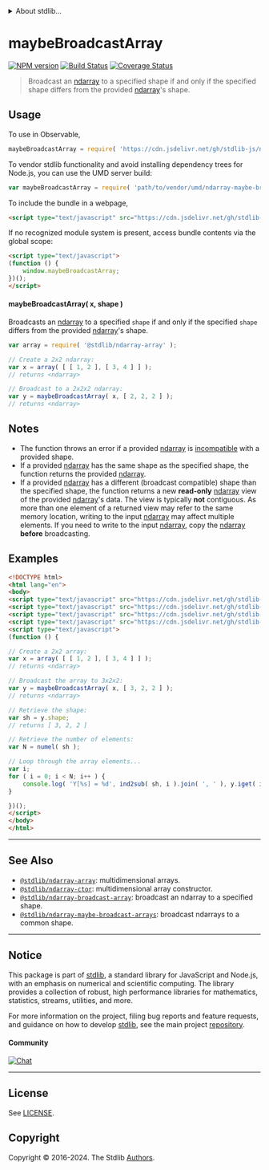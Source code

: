 <!--

@license Apache-2.0

Copyright (c) 2023 The Stdlib Authors.

Licensed under the Apache License, Version 2.0 (the "License");
you may not use this file except in compliance with the License.
You may obtain a copy of the License at

   http://www.apache.org/licenses/LICENSE-2.0

Unless required by applicable law or agreed to in writing, software
distributed under the License is distributed on an "AS IS" BASIS,
WITHOUT WARRANTIES OR CONDITIONS OF ANY KIND, either express or implied.
See the License for the specific language governing permissions and
limitations under the License.

-->


<details>
  <summary>
    About stdlib...
  </summary>
  <p>We believe in a future in which the web is a preferred environment for numerical computation. To help realize this future, we've built stdlib. stdlib is a standard library, with an emphasis on numerical and scientific computation, written in JavaScript (and C) for execution in browsers and in Node.js.</p>
  <p>The library is fully decomposable, being architected in such a way that you can swap out and mix and match APIs and functionality to cater to your exact preferences and use cases.</p>
  <p>When you use stdlib, you can be absolutely certain that you are using the most thorough, rigorous, well-written, studied, documented, tested, measured, and high-quality code out there.</p>
  <p>To join us in bringing numerical computing to the web, get started by checking us out on <a href="https://github.com/stdlib-js/stdlib">GitHub</a>, and please consider <a href="https://opencollective.com/stdlib">financially supporting stdlib</a>. We greatly appreciate your continued support!</p>
</details>

# maybeBroadcastArray

[![NPM version][npm-image]][npm-url] [![Build Status][test-image]][test-url] [![Coverage Status][coverage-image]][coverage-url] <!-- [![dependencies][dependencies-image]][dependencies-url] -->

> Broadcast an [ndarray][@stdlib/ndarray/ctor] to a specified shape if and only if the specified shape differs from the provided [ndarray][@stdlib/ndarray/ctor]'s shape.

<!-- Section to include introductory text. Make sure to keep an empty line after the intro `section` element and another before the `/section` close. -->

<section class="intro">

</section>

<!-- /.intro -->

<!-- Package usage documentation. -->



<section class="usage">

## Usage

To use in Observable,

```javascript
maybeBroadcastArray = require( 'https://cdn.jsdelivr.net/gh/stdlib-js/ndarray-maybe-broadcast-array@umd/browser.js' )
```

To vendor stdlib functionality and avoid installing dependency trees for Node.js, you can use the UMD server build:

```javascript
var maybeBroadcastArray = require( 'path/to/vendor/umd/ndarray-maybe-broadcast-array/index.js' )
```

To include the bundle in a webpage,

```html
<script type="text/javascript" src="https://cdn.jsdelivr.net/gh/stdlib-js/ndarray-maybe-broadcast-array@umd/browser.js"></script>
```

If no recognized module system is present, access bundle contents via the global scope:

```html
<script type="text/javascript">
(function () {
    window.maybeBroadcastArray;
})();
</script>
```

#### maybeBroadcastArray( x, shape )

Broadcasts an [ndarray][@stdlib/ndarray/ctor] to a specified `shape` if and only if the specified `shape` differs from the provided [ndarray][@stdlib/ndarray/ctor]'s shape.

```javascript
var array = require( '@stdlib/ndarray-array' );

// Create a 2x2 ndarray:
var x = array( [ [ 1, 2 ], [ 3, 4 ] ] );
// returns <ndarray>

// Broadcast to a 2x2x2 ndarray:
var y = maybeBroadcastArray( x, [ 2, 2, 2 ] );
// returns <ndarray>
```

</section>

<!-- /.usage -->

<!-- Package usage notes. Make sure to keep an empty line after the `section` element and another before the `/section` close. -->

<section class="notes">

## Notes

-   The function throws an error if a provided [ndarray][@stdlib/ndarray/ctor] is [incompatible][@stdlib/ndarray/base/broadcast-shapes] with a provided shape.
-   If a provided [ndarray][@stdlib/ndarray/ctor] has the same shape as the specified shape, the function returns the provided [ndarray][@stdlib/ndarray/ctor].
-   If a provided [ndarray][@stdlib/ndarray/ctor] has a different (broadcast compatible) shape than the specified shape, the function returns a new **read-only** [ndarray][@stdlib/ndarray/ctor] view of the provided [ndarray][@stdlib/ndarray/ctor]'s data. The view is typically **not** contiguous. As more than one element of a returned view may refer to the same memory location, writing to the input [ndarray][@stdlib/ndarray/ctor] may affect multiple elements. If you need to write to the input [ndarray][@stdlib/ndarray/ctor], copy the [ndarray][@stdlib/ndarray/ctor] **before** broadcasting.

</section>

<!-- /.notes -->

<!-- Package usage examples. -->

<section class="examples">

## Examples

<!-- eslint no-undef: "error" -->

```html
<!DOCTYPE html>
<html lang="en">
<body>
<script type="text/javascript" src="https://cdn.jsdelivr.net/gh/stdlib-js/ndarray-array@umd/browser.js"></script>
<script type="text/javascript" src="https://cdn.jsdelivr.net/gh/stdlib-js/ndarray-base-numel@umd/browser.js"></script>
<script type="text/javascript" src="https://cdn.jsdelivr.net/gh/stdlib-js/ndarray-ind2sub@umd/browser.js"></script>
<script type="text/javascript" src="https://cdn.jsdelivr.net/gh/stdlib-js/ndarray-maybe-broadcast-array@umd/browser.js"></script>
<script type="text/javascript">
(function () {

// Create a 2x2 array:
var x = array( [ [ 1, 2 ], [ 3, 4 ] ] );
// returns <ndarray>

// Broadcast the array to 3x2x2:
var y = maybeBroadcastArray( x, [ 3, 2, 2 ] );
// returns <ndarray>

// Retrieve the shape:
var sh = y.shape;
// returns [ 3, 2, 2 ]

// Retrieve the number of elements:
var N = numel( sh );

// Loop through the array elements...
var i;
for ( i = 0; i < N; i++ ) {
    console.log( 'Y[%s] = %d', ind2sub( sh, i ).join( ', ' ), y.iget( i ) );
}

})();
</script>
</body>
</html>
```

</section>

<!-- /.examples -->

<!-- Section to include cited references. If references are included, add a horizontal rule *before* the section. Make sure to keep an empty line after the `section` element and another before the `/section` close. -->

<section class="references">

</section>

<!-- /.references -->

<!-- Section for related `stdlib` packages. Do not manually edit this section, as it is automatically populated. -->

<section class="related">

* * *

## See Also

-   <span class="package-name">[`@stdlib/ndarray-array`][@stdlib/ndarray/array]</span><span class="delimiter">: </span><span class="description">multidimensional arrays.</span>
-   <span class="package-name">[`@stdlib/ndarray-ctor`][@stdlib/ndarray/ctor]</span><span class="delimiter">: </span><span class="description">multidimensional array constructor.</span>
-   <span class="package-name">[`@stdlib/ndarray-broadcast-array`][@stdlib/ndarray/broadcast-array]</span><span class="delimiter">: </span><span class="description">broadcast an ndarray to a specified shape.</span>
-   <span class="package-name">[`@stdlib/ndarray-maybe-broadcast-arrays`][@stdlib/ndarray/maybe-broadcast-arrays]</span><span class="delimiter">: </span><span class="description">broadcast ndarrays to a common shape.</span>

</section>

<!-- /.related -->

<!-- Section for all links. Make sure to keep an empty line after the `section` element and another before the `/section` close. -->


<section class="main-repo" >

* * *

## Notice

This package is part of [stdlib][stdlib], a standard library for JavaScript and Node.js, with an emphasis on numerical and scientific computing. The library provides a collection of robust, high performance libraries for mathematics, statistics, streams, utilities, and more.

For more information on the project, filing bug reports and feature requests, and guidance on how to develop [stdlib][stdlib], see the main project [repository][stdlib].

#### Community

[![Chat][chat-image]][chat-url]

---

## License

See [LICENSE][stdlib-license].


## Copyright

Copyright &copy; 2016-2024. The Stdlib [Authors][stdlib-authors].

</section>

<!-- /.stdlib -->

<!-- Section for all links. Make sure to keep an empty line after the `section` element and another before the `/section` close. -->

<section class="links">

[npm-image]: http://img.shields.io/npm/v/@stdlib/ndarray-maybe-broadcast-array.svg
[npm-url]: https://npmjs.org/package/@stdlib/ndarray-maybe-broadcast-array

[test-image]: https://github.com/stdlib-js/ndarray-maybe-broadcast-array/actions/workflows/test.yml/badge.svg?branch=v0.2.0
[test-url]: https://github.com/stdlib-js/ndarray-maybe-broadcast-array/actions/workflows/test.yml?query=branch:v0.2.0

[coverage-image]: https://img.shields.io/codecov/c/github/stdlib-js/ndarray-maybe-broadcast-array/main.svg
[coverage-url]: https://codecov.io/github/stdlib-js/ndarray-maybe-broadcast-array?branch=main

<!--

[dependencies-image]: https://img.shields.io/david/stdlib-js/ndarray-maybe-broadcast-array.svg
[dependencies-url]: https://david-dm.org/stdlib-js/ndarray-maybe-broadcast-array/main

-->

[chat-image]: https://img.shields.io/gitter/room/stdlib-js/stdlib.svg
[chat-url]: https://app.gitter.im/#/room/#stdlib-js_stdlib:gitter.im

[stdlib]: https://github.com/stdlib-js/stdlib

[stdlib-authors]: https://github.com/stdlib-js/stdlib/graphs/contributors

[umd]: https://github.com/umdjs/umd
[es-module]: https://developer.mozilla.org/en-US/docs/Web/JavaScript/Guide/Modules

[deno-url]: https://github.com/stdlib-js/ndarray-maybe-broadcast-array/tree/deno
[deno-readme]: https://github.com/stdlib-js/ndarray-maybe-broadcast-array/blob/deno/README.md
[umd-url]: https://github.com/stdlib-js/ndarray-maybe-broadcast-array/tree/umd
[umd-readme]: https://github.com/stdlib-js/ndarray-maybe-broadcast-array/blob/umd/README.md
[esm-url]: https://github.com/stdlib-js/ndarray-maybe-broadcast-array/tree/esm
[esm-readme]: https://github.com/stdlib-js/ndarray-maybe-broadcast-array/blob/esm/README.md
[branches-url]: https://github.com/stdlib-js/ndarray-maybe-broadcast-array/blob/main/branches.md

[stdlib-license]: https://raw.githubusercontent.com/stdlib-js/ndarray-maybe-broadcast-array/main/LICENSE

[@stdlib/ndarray/ctor]: https://github.com/stdlib-js/ndarray-ctor/tree/umd

[@stdlib/ndarray/base/broadcast-shapes]: https://github.com/stdlib-js/ndarray-base-broadcast-shapes/tree/umd

<!-- <related-links> -->

[@stdlib/ndarray/array]: https://github.com/stdlib-js/ndarray-array/tree/umd

[@stdlib/ndarray/broadcast-array]: https://github.com/stdlib-js/ndarray-broadcast-array/tree/umd

[@stdlib/ndarray/maybe-broadcast-arrays]: https://github.com/stdlib-js/ndarray-maybe-broadcast-arrays/tree/umd

<!-- </related-links> -->

</section>

<!-- /.links -->
